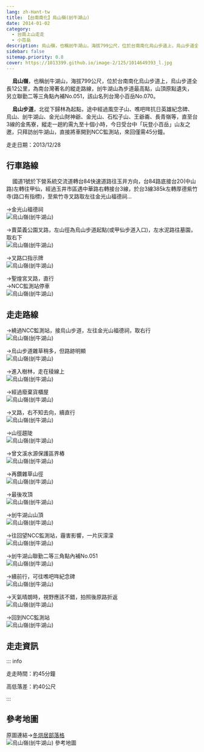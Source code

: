 ```yaml
---
lang: zh-Hant-tw
title: 【台南南化】烏山嶺(刣牛湖山)
date: 2014-01-02
category: 
  - 台南上山走走
  - 小百岳
description: 烏山嶺，也稱刣牛湖山，海拔799公尺，位於台南南化烏山步道上，烏山步道全長12公里，為南台灣著名的縱走路線，刣牛湖山為步道最高點，山頂原點遺失，另立聯勤二等三角點內補No.051，該山名列台灣小百岳No.070。 烏山步道，北從下歸林為起點，途中經過風空子山、噍吧哖抗日英雄紀念碑、烏山、刣牛湖山、金光山財神爺、金光山、石松子山、王爺崙、長青嶺等，直至台3線的金馬寮，縱走一趟約需九至十個小時，今日受台中「玩登小百岳」山友之邀，只拜訪刣牛湖山，直接將車開到NCC監測站，來回僅需45分鐘。
sidebar: false
sitemap.priority: 0.8
cover: https://1013399.github.io/image-2/125/1014649393_l.jpg
---
```


    **烏山嶺**，也稱刣牛湖山，海拔799公尺，位於台南南化烏山步道上，烏山步道全長12公里，為南台灣著名的縱走路線，刣牛湖山為步道最高點，山頂原點遺失，另立聯勤二等三角點內補No.051，該山名列台灣小百岳No.070。  

    **烏山步道**，北從下歸林為起點，途中經過風空子山、噍吧哖抗日英雄紀念碑、烏山、刣牛湖山、金光山財神爺、金光山、石松子山、王爺崙、長青嶺等，直至台3線的金馬寮，縱走一趟約需九至十個小時，今日受台中「玩登小百岳」山友之邀，只拜訪刣牛湖山，直接將車開到NCC監測站，來回僅需45分鐘。

<!-- more -->

走走日期：2013/12/28

## 行車路線
    國道1號於下營系統交流道轉台84快速道路往玉井方向，台84路底接台20(中山路)左轉往甲仙，經過玉井市區遇中華路右轉接台3線，於台3線385k左轉厚德紫竹寺(路口有指標)，至紫竹寺叉路取左往金光山福德祠...  

→金光山福德祠  
![烏山嶺(刣牛湖山)](https://1013399.github.io/image-2/125/1014649411_l.jpg)

→賣菜義公園叉路，左山徑為烏山步道起點(或甲仙步道入口)，左水泥路往墓園，取右下  
![烏山嶺(刣牛湖山)](https://1013399.github.io/image-2/125/1014649408_l.jpg)

→叉路口指示牌  
![烏山嶺(刣牛湖山)](https://1013399.github.io/image-2/125/1014649409_l.jpg)

→聖煌宮叉路，直行  
→NCC監測站停車  
![烏山嶺(刣牛湖山)](https://1013399.github.io/image-2/125/1014649337_l.jpg)  

## 走走路線
→繞過NCC監測站，接烏山步道，左往金光山福德祠，取右行  
![烏山嶺(刣牛湖山)](https://1013399.github.io/image-2/125/1014649357_l.jpg)

→烏山步道雜草稍多，但路跡明顯  
![烏山嶺(刣牛湖山)](https://1013399.github.io/image-2/125/1014649359_l.jpg)

→進入樹林，走在稜線上  
![烏山嶺(刣牛湖山)](https://1013399.github.io/image-2/125/1014649366_l.jpg)

→經過廢棄貨櫃屋  
![烏山嶺(刣牛湖山)](https://1013399.github.io/image-2/125/1014649373_l.jpg)

→叉路，右不知去向，續直行  
![烏山嶺(刣牛湖山)](https://1013399.github.io/image-2/125/1014649379_l.jpg)

→山徑趨陡  
![烏山嶺(刣牛湖山)](https://1013399.github.io/image-2/125/1014649382_l.jpg)

→曾文溪水源保護區界樁  
![烏山嶺(刣牛湖山)](https://1013399.github.io/image-2/125/1014649384_l.jpg)

→再鑽雜草山徑  
![烏山嶺(刣牛湖山)](https://1013399.github.io/image-2/125/1014649386_l.jpg)

→最後攻頂  
![烏山嶺(刣牛湖山)](https://1013399.github.io/image-2/125/1014649388_l.jpg)

→刣牛湖山山頂  
![烏山嶺(刣牛湖山)](https://1013399.github.io/image-2/125/1014649389_l.jpg)

→往回望NCC監測站，霾害影響，一片灰濛濛  
![烏山嶺(刣牛湖山)](https://1013399.github.io/image-2/125/1014649393_l.jpg)

→刣牛湖山聯勤二等三角點內補No.051  
![烏山嶺(刣牛湖山)](https://1013399.github.io/image-2/125/1014649396_l.jpg)

→續前行，可往噍吧哖紀念碑  
![烏山嶺(刣牛湖山)](https://1013399.github.io/image-2/125/1014649399_l.jpg)

→天氣晴朗時，視野應該不錯，拍照後原路折返  
![烏山嶺(刣牛湖山)](https://1013399.github.io/image-2/125/1014649402_l.jpg)

→回到NCC監測站  
![烏山嶺(刣牛湖山)](https://1013399.github.io/image-2/125/1014649405_l.jpg)

## 走走資訊

::: info

走走時間：約45分鐘

高低落差：約40公尺

:::

## 參考地圖  
原圖連結→[冬烘居部落格](http://living.donghong.info/blog/?p=626)  
![烏山嶺(刣牛湖山) 參考地圖](https://1013399.github.io/image-2/125/1014660503_l.jpg)